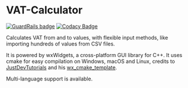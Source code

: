 # VAT-Calculator
[![GuardRails badge](https://api.guardrails.io/v2/badges/simonpla/VAT-Calculator.svg?token=c034fde815592b98a32c5b8f210db2df53cc95526436c50b4bbc70d42089df79&provider=github)](https://dashboard.guardrails.io/gh/simonpla/82791)
[![Codacy Badge](https://app.codacy.com/project/badge/Grade/4c285b087e074128ac78eea3bedbf993)](https://www.codacy.com/gh/simonpla/VAT-Calculator/dashboard?utm_source=github.com&amp;utm_medium=referral&amp;utm_content=simonpla/VAT-Calculator&amp;utm_campaign=Badge_Grade)

Calculates VAT from and to values, with flexible input methods, like importing hundreds of values from CSV files.

It is powered by wxWidgets, a cross-platform GUI library for C++.
It uses cmake for easy compilation on Windows, macOS and Linux, credits to [JustDevTutorials](https://www.youtube.com/channel/UC4Q-KGKCeFbBpaAqwllCDqQ) and his [wx_cmake_template](https://github.com/lszl84/wx_cmake_template).

Multi-language support is available.
